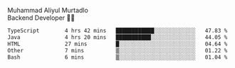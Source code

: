 Muhammad Aliyul Murtadlo
<br>
Backend Developer 👨‍💻
<br>
<!--START_SECTION:waka-->

```txt
TypeScript        4 hrs 42 mins   ████████████░░░░░░░░░░░░░   47.83 %
Java              4 hrs 20 mins   ███████████░░░░░░░░░░░░░░   44.05 %
HTML              27 mins         █░░░░░░░░░░░░░░░░░░░░░░░░   04.64 %
Other             7 mins          ▒░░░░░░░░░░░░░░░░░░░░░░░░   01.22 %
Bash              6 mins          ▒░░░░░░░░░░░░░░░░░░░░░░░░   01.04 %
```

<!--END_SECTION:waka-->
